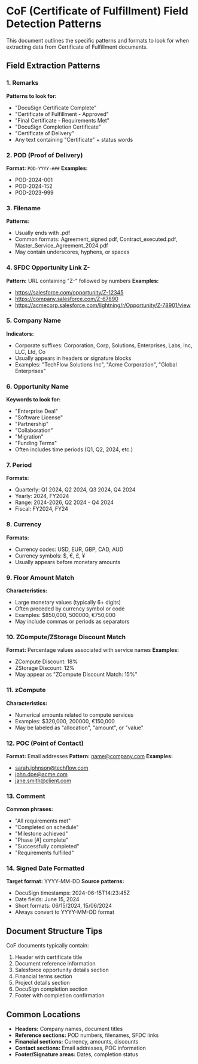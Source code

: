 # CoF (Certificate of Fulfillment) Field Detection Patterns

This document outlines the specific patterns and formats to look for when extracting data from Certificate of Fulfillment documents.

## Field Extraction Patterns

### 1. Remarks
**Patterns to look for:**
- "DocuSign Certificate Complete"
- "Certificate of Fulfillment - Approved"
- "Final Certificate - Requirements Met"
- "DocuSign Completion Certificate"
- "Certificate of Delivery"
- Any text containing "Certificate" + status words

### 2. POD (Proof of Delivery)
**Format:** `POD-YYYY-###`
**Examples:**
- POD-2024-001
- POD-2024-152
- POD-2023-999

### 3. Filename
**Patterns:**
- Usually ends with .pdf
- Common formats: Agreement_signed.pdf, Contract_executed.pdf, Master_Service_Agreement_2024.pdf
- May contain underscores, hyphens, or spaces

### 4. SFDC Opportunity Link Z-
**Pattern:** URL containing "Z-" followed by numbers
**Examples:**
- https://salesforce.com/opportunity/Z-12345
- https://company.salesforce.com/Z-67890
- https://acmecorp.salesforce.com/lightning/r/Opportunity/Z-78901/view

### 5. Company Name
**Indicators:**
- Corporate suffixes: Corporation, Corp, Solutions, Enterprises, Labs, Inc, LLC, Ltd, Co
- Usually appears in headers or signature blocks
- Examples: "TechFlow Solutions Inc", "Acme Corporation", "Global Enterprises"

### 6. Opportunity Name
**Keywords to look for:**
- "Enterprise Deal"
- "Software License"
- "Partnership"
- "Collaboration"
- "Migration"
- "Funding Terms"
- Often includes time periods (Q1, Q2, 2024, etc.)

### 7. Period
**Formats:**
- Quarterly: Q1 2024, Q2 2024, Q3 2024, Q4 2024
- Yearly: 2024, FY2024
- Range: 2024-2026, Q2 2024 - Q4 2024
- Fiscal: FY2024, FY24

### 8. Currency
**Formats:**
- Currency codes: USD, EUR, GBP, CAD, AUD
- Currency symbols: $, €, £, ¥
- Usually appears before monetary amounts

### 9. Floor Amount Match
**Characteristics:**
- Large monetary values (typically 6+ digits)
- Often preceded by currency symbol or code
- Examples: $850,000, 500000, €750,000
- May include commas or periods as separators

### 10. ZCompute/ZStorage Discount Match
**Format:** Percentage values associated with service names
**Examples:**
- ZCompute Discount: 18%
- ZStorage Discount: 12%
- May appear as "ZCompute Discount Match: 15%"

### 11. zCompute
**Characteristics:**
- Numerical amounts related to compute services
- Examples: $320,000, 200000, €150,000
- May be labeled as "allocation", "amount", or "value"

### 12. POC (Point of Contact)
**Format:** Email addresses
**Pattern:** name@company.com
**Examples:**
- sarah.johnson@techflow.com
- john.doe@acme.com
- jane.smith@client.com

### 13. Comment
**Common phrases:**
- "All requirements met"
- "Completed on schedule"
- "Milestone achieved"
- "Phase [#] complete"
- "Successfully completed"
- "Requirements fulfilled"

### 14. Signed Date Formatted
**Target format:** YYYY-MM-DD
**Source patterns:**
- DocuSign timestamps: 2024-06-15T14:23:45Z
- Date fields: June 15, 2024
- Short formats: 06/15/2024, 15/06/2024
- Always convert to YYYY-MM-DD format

## Document Structure Tips

CoF documents typically contain:
1. Header with certificate title
2. Document reference information
3. Salesforce opportunity details section
4. Financial terms section
5. Project details section
6. DocuSign completion section
7. Footer with completion confirmation

## Common Locations

- **Headers:** Company names, document titles
- **Reference sections:** POD numbers, filenames, SFDC links
- **Financial sections:** Currency, amounts, discounts
- **Contact sections:** Email addresses, POC information
- **Footer/Signature areas:** Dates, completion status